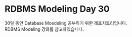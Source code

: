 # RDBMS Modeling Day 30

30일 동안 Database  Moedeling 공부하기 위한 레포지토리입니다.  
RDBMS Modeling 강의를 참고하였습니다.  
